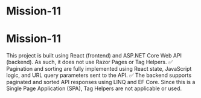 # Mission-11
# Mission-11
This project is built using React (frontend) and ASP.NET Core Web API (backend). As such, it does not use Razor Pages or Tag Helpers.
✅ Pagination and sorting are fully implemented using React state, JavaScript logic, and URL query parameters sent to the API.
✅ The backend supports paginated and sorted API responses using LINQ and EF Core.
Since this is a Single Page Application (SPA), Tag Helpers are not applicable or used.
